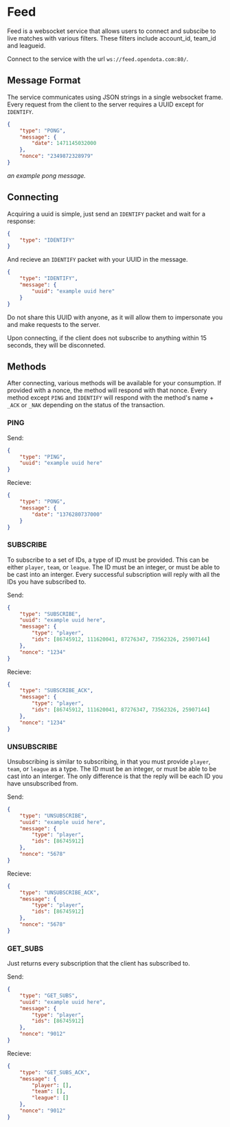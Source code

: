 # Feed

Feed is a websocket service that allows users to connect and subscibe to live matches with various filters. These filters include account_id, team_id and leagueid. 

Connect to the service with the url `ws://feed.opendota.com:80/`.

## Message Format

The service communicates using JSON strings in a single websocket frame. Every request from the client to the server requires a UUID except for `IDENTIFY`.

```json
{
    "type": "PONG",
    "message": {
        "date": 1471145032000
    },
    "nonce": "2349872328979"
}
```
_an example pong message._

## Connecting

Acquiring a uuid is simple, just send an `IDENTIFY` packet and wait for a response:

```json
{
    "type": "IDENTIFY"
}
```
And recieve an `IDENTIFY` packet with your UUID in the message.
```json
{
    "type": "IDENTIFY",
    "message": {
        "uuid": "example uuid here"
    }
}
```
Do not share this UUID with anyone, as it will allow them to impersonate you and make requests to the server.

Upon connecting, if the client does not subscribe to anything within 15 seconds, they will be disconneted.

## Methods

After connecting, various methods will be available for your consumption. If provided with a nonce, the method will respond with that nonce. Every method except `PING` and `IDENTIFY` will respond with the method's name + `_ACK` or `_NAK` depending on the status of the transaction.

### PING

Send:
```json
{
    "type": "PING",
    "uuid": "example uuid here"
}
```
Recieve:
```json
{
    "type": "PONG",
    "message": {
        "date": "1376280737000"
    }
}
```

### SUBSCRIBE
To subscribe to a set of IDs, a type of ID must be provided. This can be either `player`, `team`, or `league`. The ID must be an integer, or must be able to be cast into an interger. Every successful subscription will reply with all the IDs you have subscribed to.

Send:
```json
{
    "type": "SUBSCRIBE",
    "uuid": "example uuid here",
    "message": {
        "type": "player",
        "ids": [86745912, 111620041, 87276347, 73562326, 25907144]
    },
    "nonce": "1234"
}
```
Recieve:
```json
{
    "type": "SUBSCRIBE_ACK",
    "message": {
        "type": "player",
        "ids": [86745912, 111620041, 87276347, 73562326, 25907144]
    },
    "nonce": "1234"
}
```

### UNSUBSCRIBE
Unsubscribing is similar to subscribing, in that you must provide `player`, `team`, or `league` as a type. The ID must be an integer, or must be able to be cast into an interger. The only difference is that the reply will be each ID you have unsubscribed from.

Send:
```json
{
    "type": "UNSUBSCRIBE",
    "uuid": "example uuid here",
    "message": {
        "type": "player",
        "ids": [86745912]
    },
    "nonce": "5678"
}
```
Recieve:
```json
{
    "type": "UNSUBSCRIBE_ACK",
    "message": {
        "type": "player",
        "ids": [86745912]
    },
    "nonce": "5678"
}
```

### GET_SUBS
Just returns every subscription that the client has subscribed to.

Send:
```json
{
    "type": "GET_SUBS",
    "uuid": "example uuid here",
    "message": {
        "type": "player",
        "ids": [86745912]
    },
    "nonce": "9012"
}
```
Recieve:
```json
{
    "type": "GET_SUBS_ACK",
    "message": {
        "player": [],
        "team": [],
        "league": []
    },
    "nonce": "9012"
}
```
